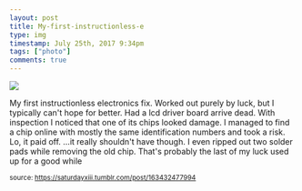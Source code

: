 ```yaml
---
layout: post
title: My-first-instructionless-e
type: img
timestamp: July 25th, 2017 9:34pm
tags: ["photo"]
comments: true
---
```

<img src="https://saturdayxiii.github.io/media/163432477994.jpg"/>

My first instructionless electronics fix.  Worked out purely by luck, but I typically can't hope for better.
Had a lcd driver board arrive dead.  With inspection I noticed that one of its chips looked damage.  I managed to find a chip online with mostly the same identification numbers and took a risk.  Lo, it paid off.  &hellip;it really shouldn't have though. I even ripped out two solder pads while removing the old chip.  That's probably the last of my luck used up for a good while
 
  
<small>source: https://saturdayxiii.tumblr.com/post/163432477994</small>